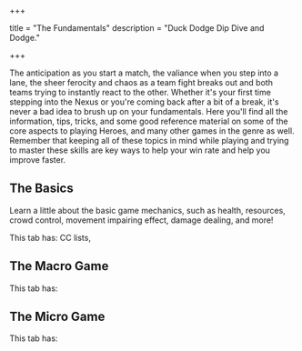 +++

title = "The Fundamentals"
description = "Duck Dodge Dip Dive and Dodge."

+++

The anticipation as you start a match, the valiance when you step into a lane, the sheer ferocity and chaos as a team fight breaks out and both teams trying to instantly react to the other. Whether it's your first time stepping into the Nexus or you're coming back after a bit of a break, it's never a bad idea to brush up on your fundamentals. Here you'll find all the information, tips, tricks, and some good reference material on some of the core aspects to playing Heroes, and many other games in the genre as well. Remember that keeping all of these topics in mind while playing and trying to master these skills are key ways to help your win rate and help you improve faster.

## The Basics

Learn a little about the basic game mechanics, such as health, resources, crowd control, movement impairing effect, damage dealing, and more!

This tab has: CC lists, 



## The Macro Game



This tab has:



## The Micro Game



This tab has: